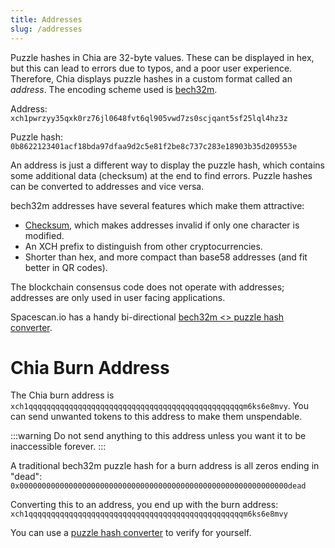 ```yaml
---
title: Addresses
slug: /addresses
---
```


Puzzle hashes in Chia are 32-byte values. These can be displayed in hex, but this can lead to errors due to typos, and a poor user experience. Therefore, Chia displays puzzle hashes in a custom format called an _address_. The encoding scheme used is [bech32m](https://github.com/bitcoin/bips/blob/master/bip-0350.mediawiki).

Address: `xch1pwrzyy35qxk0rz76jl0648fvt6ql905vwd7zs0scjqant5sf25lql4hz3z`

Puzzle hash: `0b8622123401acf18bda97dfaa9d2c5e81f2be8c737c283e18903b35d209553e`

An address is just a different way to display the puzzle hash, which contains some additional data (checksum) at the end to find errors. Puzzle hashes can be converted to addresses and vice versa.

bech32m addresses have several features which make them attractive:

- [Checksum](https://github.com/bitcoin/bips/blob/master/bip-0350.mediawiki#specification), which makes addresses invalid if only one character is modified.
- An XCH prefix to distinguish from other cryptocurrencies.
- Shorter than hex, and more compact than base58 addresses (and fit better in QR codes).

The blockchain consensus code does not operate with addresses; addresses are only used in user facing applications.

Spacescan.io has a handy bi-directional [bech32m <\> puzzle hash converter](https://www.spacescan.io/xch/tools/puzzlehashconvertor).

# Chia Burn Address

The Chia burn address is `xch1qqqqqqqqqqqqqqqqqqqqqqqqqqqqqqqqqqqqqqqqqqqqqqqqm6ks6e8mvy`. You can send unwanted tokens to this address to make them unspendable.

:::warning
Do not send anything to this address unless you want it to be inaccessible forever.
:::

A traditional bech32m puzzle hash for a burn address is all zeros ending in "dead": `0x000000000000000000000000000000000000000000000000000000000000dead`

Converting this to an address, you end up with the burn address: `xch1qqqqqqqqqqqqqqqqqqqqqqqqqqqqqqqqqqqqqqqqqqqqqqqqm6ks6e8mvy`

You can use a [puzzle hash converter](https://explorer.space/address-puzzlehash-converter) to verify for yourself.
